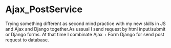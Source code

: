 # Ajax_PostService
Trying something different as second mind practice with my new skills in JS and Ajax and Django together.As ussual I send request by html input/submit or Django forms. At that time I combinate Ajax + Form Django for send post request to database. 
